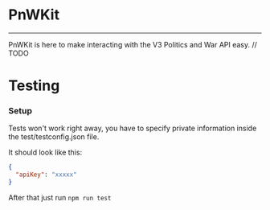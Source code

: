 # PnWKit
---

PnWKit is here to make interacting with the V3 Politics and War API easy. // TODO

# Testing

### Setup

Tests won't work right away, you have to specify private information inside the test/testconfig.json file.

It should look like this:

```json
{
  "apiKey": "xxxxx"
}
```

After that just run ```npm run test```